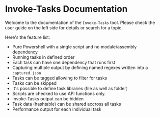 # Invoke-Tasks Documentation

Welcome to the documentation of the `Invoke-Tasks` tool.
Please check the user guide on the left side for details
or search for a topic.

Here's   the feature list:

 - Pure Powershell with a single script and no module/assembly dependency
 - Running tasks in defined order
 - Each task can have one dependency that runs first
 - Capturing multiple output by defining named regexes written into a `captured.json`
 - Tasks can be tagged allowing to filter for tasks
 - Tasks can be skipped
 - It's possible to define task libraries (file as well as folder)
 - Scripts are checked to use API functions only.
 - Invoke-Tasks output can be hidden
 - Task data (hashtable) can be shared accross all tasks
 - Performance output for each individual task